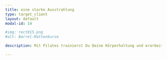 ```yaml
---
title: eine starke Ausstrahlung
type: target_client
layout: default
modal-id: 14

#img: rect815.png
#alt: Barrel-Mattenkurse

description: Mit Pilates trainierst Du Deine Körperhaltung und erarbeitest Dir ein gesundes Körpergefühl. Dein Körper wird als Ganzes gestärkt, Du fühlst Dich ausgeglichener, selbstbewusster und entspannter. Die bewusste Atmung und die konzentrierte Ausführung der Übungen helfen Stress abzubauen. Dies trägt sich auch nach aussen und spiegelt sich nicht zuletzt in einer starken Ausstrahlung wider. 

---
```

